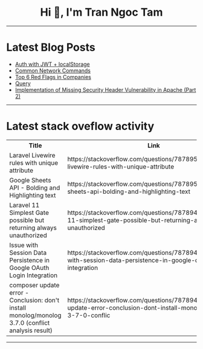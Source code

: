 <h1 align="center">Hi 👋, I'm Tran Ngoc Tam</h1>

---

# Latest Blog Posts 
<!-- BLOG-POST-LIST:START -->
- [Auth with JWT + localStorage](https://dev.to/jay818/auth-with-jwt-localstorage-2g1g)
- [Common Network Commands](https://dev.to/nayetwolf/common-network-commands-1ahk)
- [Top 6 Red Flags in Companies](https://dev.to/m_midas/top-6-red-flags-in-companies-110d)
- [Query](https://dev.to/akshit_patel_22/query-1ln9)
- [Implementation of Missing Security Header Vulnerability in Apache &lpar;Part 2&rpar;](https://dev.to/rahul7007/implementation-of-missing-security-header-vulnerability-in-apache-part-2-45of)
<!-- BLOG-POST-LIST:END -->

---

# Latest stack oveflow activity
<table>
  <tr><th>Title</th><th>Link</th></tr>
  <!-- STACKOVERFLOW:START --><tr><td>Laravel Livewire rules with unique attribute</td><td>https://stackoverflow.com/questions/78789560/laravel-livewire-rules-with-unique-attribute</td></tr><tr><td>Google Sheets API - Bolding and Highlighting text</td><td>https://stackoverflow.com/questions/78789501/google-sheets-api-bolding-and-highlighting-text</td></tr><tr><td>Laravel 11 Simplest Gate possible but returning always unauthorized</td><td>https://stackoverflow.com/questions/78789482/laravel-11-simplest-gate-possible-but-returning-always-unauthorized</td></tr><tr><td>Issue with Session Data Persistence in Google OAuth Login Integration</td><td>https://stackoverflow.com/questions/78789474/issue-with-session-data-persistence-in-google-oauth-login-integration</td></tr><tr><td>composer update error - Conclusion: don&#39;t install monolog/monolog 3.7.0 &lpar;conflict analysis result&rpar;</td><td>https://stackoverflow.com/questions/78789447/composer-update-error-conclusion-dont-install-monolog-monolog-3-7-0-conflic</td></tr><!-- STACKOVERFLOW:END -->
</table>

---


